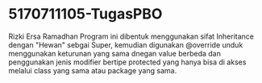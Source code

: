 # 5170711105-TugasPBO
Rizki Ersa Ramadhan
Program ini dibentuk menggunakan sifat Inheritance dengan "Hewan" sebgai Super, kemudian digunakan @override unduk menggunakan keturunan yang sama dnegan value berbeda dan penggunakan jenis modifier bertipe protected yang hanya bisa di akses melalui class yang sama atau package yang sama.

